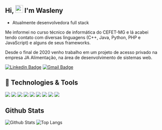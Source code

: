 ## Hi, <img src="https://media.giphy.com/media/hvRJCLFzcasrR4ia7z/giphy.gif" width="25px"> I'm Wasleny

- Atualmente desenvolvedora full stack

Me informei no curso técnico de informática do CEFET-MG e lá acabei tendo contato com diversas linguagens (C++, Java, Python, PHP e JavaScript) e alguns de seus frameworks.

Desde o final de 2020 venho trabalho em um projeto de acesso privado na empresa JA Alimentação, na área de desenvolvimento de sistemas web.

[![Linkedin Badge](https://img.shields.io/badge/-wasleny_maria_pimenta-0077B5?style=for-the-badge&logo=Linkedin&logoColor=white&link=https://www.linkedin.com/in/wasleny-maria-pimenta-0b727a22a/)](https://www.linkedin.com/in/wasleny-maria-pimenta-0b727a22a/)
[![Gmail Badge](https://img.shields.io/badge/waslenymp@gmail.com-D14836?style=for-the-badge&logo=Gmail&logoColor=white&link=mailto:waslenymp@gmail.com)](mailto:waslenymp@gmail.com)

## :rocket: Technologies & Tools
<img src="https://img.shields.io/badge/Laravel-FF2D20?style=for-the-badge&logo=laravel&logoColor=white" /> <img src="https://img.shields.io/badge/React-20232A?style=for-the-badge&logo=react&logoColor=61DAFB" /> <img src="https://img.shields.io/badge/CSS3-1572B6?style=for-the-badge&logo=css3&logoColor=white" /> <img src="https://img.shields.io/badge/HTML5-E34F26?style=for-the-badge&logo=html5&logoColor=white" /> <img src="https://img.shields.io/badge/JavaScript-323330?style=for-the-badge&logo=javascript&logoColor=F7DF1E" /> <img src="https://img.shields.io/badge/PHP-777BB4?style=for-the-badge&logo=php&logoColor=white" /> <img src="https://img.shields.io/badge/MySQL-005C84?style=for-the-badge&logo=mysql&logoColor=white" /> <img src="https://img.shields.io/badge/Bootstrap-563D7C?style=for-the-badge&logo=bootstrap&logoColor=white" /> <img src="https://img.shields.io/badge/styled--components-DB7093?style=for-the-badge&logo=styled-components&logoColor=white" />


## Github Stats
![Github Stats](https://github-readme-stats.vercel.app/api?username=Wasleny&show_icons=true&theme=radical&count_private=true&include_all_commits=true)
![Top Langs](https://github-readme-stats.vercel.app/api/top-langs/?username=Wasleny&layout=compact&theme=radical&langs_count=10)

